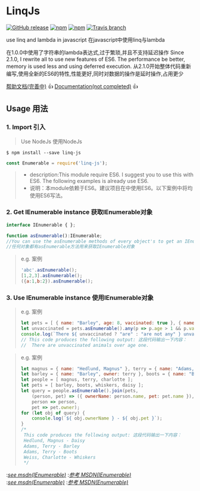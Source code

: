 # LinqJs

[![GitHub release](https://img.shields.io/github/release/wm123450405/linqjs.svg)](https://github.com/wm123450405/linqjs)
[![npm](https://img.shields.io/npm/v/linq-js.svg)](https://www.npmjs.com/package/linq-js)
[![npm](https://img.shields.io/npm/dm/linq-js.svg)](https://www.npmjs.com/package/linq-js)
[![Travis branch](https://img.shields.io/travis/wm123450405/linqjs.svg)](https://travis-ci.org/wm123450405/linqjs)

use linq and lambda in javascript
在javascript中使用linq与lambda

在1.0.0中使用了字符串的lambda表达式,过于繁琐,并且不支持延迟操作
Since 2.1.0, I rewrite all to use new features of ES6. The performance be better, memory is used less and using deferred execution.
从2.1.0开始整体代码重新编写,使用全新的ES6的特性,性能更好,同时对数据的操作是延时操作,占用更少

[帮助文档(完善中)](http://wm123450405.github.io/linqjs/#/zh-cn) :+1:
[Documentation(not completed)](http://wm123450405.github.io/linqjs/#/en-us) :+1:

## Usage 用法

### 1. Import 引入

> Use NodeJs 使用NodeJs
```
$ npm install --save linq-js
```
```javascript
const Enumerable = require('linq-js');
```
> * description:This module require ES6. I suggest you to use this with ES6. The following examples is already use ES6.
> * 说明：本module依赖于ES6。建议项目在中使用ES6。以下案例中将均使用ES6写法。

### 2. Get IEnumerable instance 获取IEnumerable对象

```typescript
interface IEnumerable { };

function asEnumerable():IEnumerable;
//You can use the asEnumerable methods of every object's to get an IEnumerable object;
//任何对象都有asEnumerable方法用来获取IEnumerable对象
```

> e.g. 案例
> ```javascript
> 'abc'.asEnumerable();
> [1,2,3].asEnumerable();
> ({a:1,b:2}).asEnumerable();
> ```

### 3. Use IEnumerable instance 使用IEnumerable对象

> e.g. 案例
> ```javascript
> let pets = [ { name: "Barley", age: 8, vaccinated: true }, { name: "Boots", age: 4, vaccinated: false }, { name: "Whiskers", age: 1, vaccinated: false } ];
> let unvaccinated = pets.asEnumerable().any(p => p.age > 1 && p.vaccinated === false);
> console.log(`There ${ unvaccinated ? "are" : "are not any" } unvaccinated animals over age one.`);
> // This code produces the following output: 这段代码输出一下内容：
> //  There are unvaccinated animals over age one.
> ```

> e.g. 案例
> ```javascript
> let magnus = { name: "Hedlund, Magnus" }, terry = { name: "Adams, Terry" }, charlotte = { name: "Weiss, Charlotte" };
> let barley = { name: "Barley", owner: terry }, boots = { name: "Boots", owner: terry }, whiskers = { name: "Whiskers", owner: charlotte }, daisy = { name: "Daisy", owner: magnus };
> let people = [ magnus, terry, charlotte ];
> let pets = [ barley, boots, whiskers, daisy ];
> let query = people.asEnumerable().join(pets,
>     (person, pet) => ({ ownerName: person.name, pet: pet.name }),
>     person => person,
>     pet => pet.owner);
> for (let obj of query) {
>     console.log(`${ obj.ownerName } - ${ obj.pet }`);
> }
> /*
>  This code produces the following output: 这段代码输出一下内容：
>  Hedlund, Magnus - Daisy
>  Adams, Terry - Barley
>  Adams, Terry - Boots
>  Weiss, Charlotte - Whiskers
>  */
> ```

:*[see msdn(IEnumerable<T>)](https://msdn.microsoft.com/en-us/library/ckzcawb8(v=vs.110).aspx)*
:*[参考 MSDN(IEnumerable<T>)](https://msdn.microsoft.com/zh-cn/library/ckzcawb8(v=vs.110).aspx)*  
:*[see msdn(Enumerable)](https://msdn.microsoft.com/en-us/library/system.linq.enumerable_methods(v=vs.110).aspx)*
:*[参考 MSDN(Enumerable)](https://msdn.microsoft.com/zh-cn/library/system.linq.enumerable_methods(v=vs.110).aspx)*
